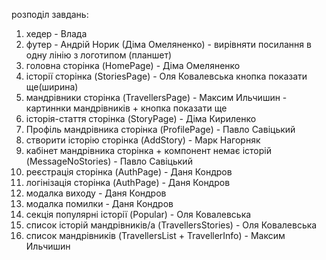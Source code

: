 розподіл завдань:

1. хедер - Влада
2. футер - Андрій Норик (Діма Омеляненко) - вирівняти посилання в одну лінію з логотипом (планшет)
3. головна сторінка (HomePage) - Діма Омеляненко
4. історії сторінка (StoriesPage) - Оля Ковалевська кнопка показати ще(ширина)
5. мандрівники сторінка (TravellersPage) - Максим Ильчишин - картиннки мандрівників + кнопка показати ще
6. історія-стаття сторінка (StoryPage) - Діма Кириленко
7. Профіль мандрівника сторінка (ProfilePage) - Павло Савіцький
8. створити історію сторінка (AddStory) - Марк Нагорняк
9. кабінет мандрівника сторінка + компонент немає історій (MessageNoStories) - Павло Савіцький
10. реєстрація сторінка (AuthPage) - Даня Кондров
11. логінізація сторінка (AuthPage) - Даня Кондров
12. модалка виходу - Даня Кондров
13. модалка помилки - Даня Кондров
14. секція популярні історії (Popular) - Оля Ковалевська
15. список історій мандрівників/а (TravellersStories) - Оля Ковалевська
16. список мандрівників (TravellersList + TravellerInfo) - Максим Ильчишин
